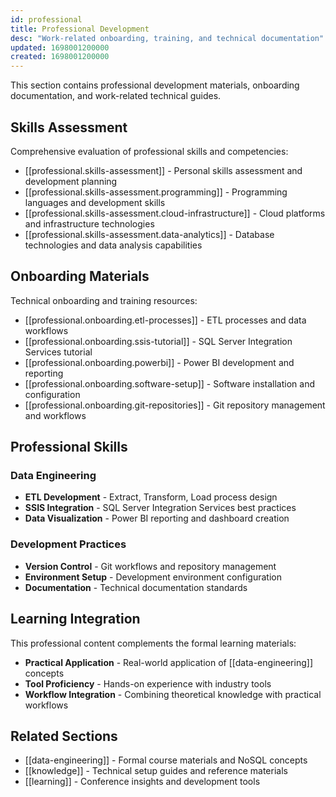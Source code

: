 ```yaml
---
id: professional
title: Professional Development
desc: "Work-related onboarding, training, and technical documentation"
updated: 1698001200000
created: 1698001200000
---
```


This section contains professional development materials, onboarding documentation, and work-related technical guides.

## Skills Assessment

Comprehensive evaluation of professional skills and competencies:

- [[professional.skills-assessment]] - Personal skills assessment and development planning
- [[professional.skills-assessment.programming]] - Programming languages and development skills
- [[professional.skills-assessment.cloud-infrastructure]] - Cloud platforms and infrastructure technologies  
- [[professional.skills-assessment.data-analytics]] - Database technologies and data analysis capabilities

## Onboarding Materials

Technical onboarding and training resources:

- [[professional.onboarding.etl-processes]] - ETL processes and data workflows
- [[professional.onboarding.ssis-tutorial]] - SQL Server Integration Services tutorial
- [[professional.onboarding.powerbi]] - Power BI development and reporting
- [[professional.onboarding.software-setup]] - Software installation and configuration
- [[professional.onboarding.git-repositories]] - Git repository management and workflows

## Professional Skills

### Data Engineering
- **ETL Development** - Extract, Transform, Load process design
- **SSIS Integration** - SQL Server Integration Services best practices
- **Data Visualization** - Power BI reporting and dashboard creation

### Development Practices
- **Version Control** - Git workflows and repository management
- **Environment Setup** - Development environment configuration
- **Documentation** - Technical documentation standards

## Learning Integration

This professional content complements the formal learning materials:

- **Practical Application** - Real-world application of [[data-engineering]] concepts
- **Tool Proficiency** - Hands-on experience with industry tools
- **Workflow Integration** - Combining theoretical knowledge with practical workflows

## Related Sections

- [[data-engineering]] - Formal course materials and NoSQL concepts
- [[knowledge]] - Technical setup guides and reference materials
- [[learning]] - Conference insights and development tools